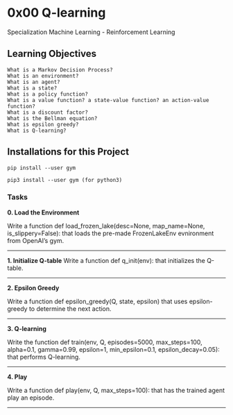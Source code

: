 # 0x00 Q-learning
Specialization Machine Learning - Reinforcement Learning

## Learning Objectives

    What is a Markov Decision Process?
    What is an environment?
    What is an agent?
    What is a state?
    What is a policy function?
    What is a value function? a state-value function? an action-value function?
    What is a discount factor?
    What is the Bellman equation?
    What is epsilon greedy?
    What is Q-learning?

## Installations for this Project
```
pip install --user gym

pip3 install --user gym (for python3)
```

### Tasks

**0. Load the Environment**

Write a function def load_frozen_lake(desc=None, map_name=None,
is_slippery=False): that loads the pre-made FrozenLakeEnv evnironment
from OpenAI’s gym.
___
**1. Initialize Q-table**
Write a function def q_init(env): that initializes the Q-table.

___
**2. Epsilon Greedy**

Write a function def epsilon_greedy(Q, state, epsilon) that uses
epsilon-greedy to determine the next action.

___
**3. Q-learning**

Write the function def train(env, Q, episodes=5000, max_steps=100,
alpha=0.1, gamma=0.99, epsilon=1, min_epsilon=0.1,
epsilon_decay=0.05): that performs Q-learning.

___
**4. Play**

Write a function def play(env, Q, max_steps=100): that has the
trained agent play an episode.

___






